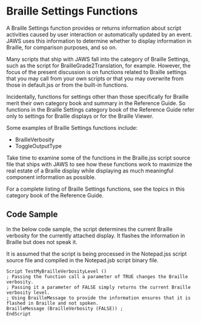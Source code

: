 # Braille Settings Functions

A Braille Settings function provides or returns information about script
activities caused by user interaction or automatically updated by an
event. JAWS uses this information to determine whether to display
information in Braille, for comparison purposes, and so on.

Many scripts that ship with JAWS fall into the category of Braille
Settings, such as the script for BrailleGrade2Translation, for example.
However, the focus of the present discussion is on functions related to
Braille settings that you may call from your own scripts or that you may
overwrite from those in default.jss or from the built-in functions.

Incidentally, functions for settings other than those specifically for
Braille merit their own category book and summary in the Reference
Guide. So functions in the Braille Settings category book of the
Reference Guide refer only to settings for Braille displays or for the
Braille Viewer.

Some examples of Braille Settings functions include:

- BrailleVerbosity
- ToggleOutputType

Take time to examine some of the functions in the Braille.jss script
source file that ships with JAWS to see how these functions work to
maximize the real estate of a Braille display while displaying as much
meaningful component information as possible.

For a complete listing of Braille Settings functions, see the topics in
this category book of the Reference Guide.

## Code Sample

In the below code sample, the script determines the current Braille
verbosity for the currently attached display. It flashes the information
in Braille but does not speak it.

It is assumed that the script is being processed in the Notepad.jss
script source file and compiled in the Notepad.jsb script binary file.

    Script TestMyBrailleVerbosityLevel ()
    ; Passing the function call a parameter of TRUE changes the Braille verbosity.
    ; Passing it a parameter of FALSE simply returns the current Braille verbosity level.
    ; Using BrailleMessage to provide the information ensures that it is flashed in Braille and not spoken.
    BrailleMessage (BrailleVerbosity (FALSE)) ;
    EndScript
